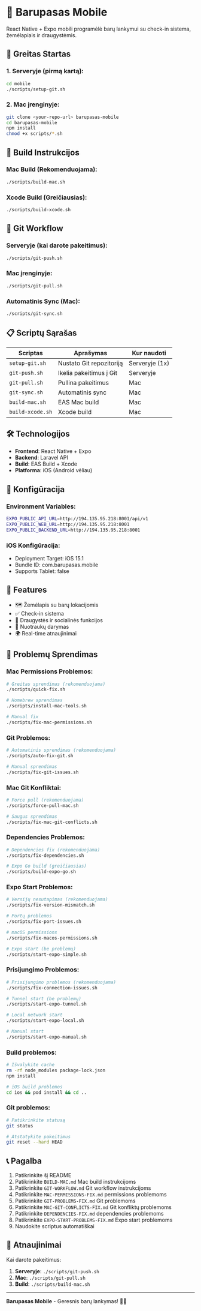 # 🍺 Barupasas Mobile

React Native + Expo mobili programėlė barų lankymui su check-in sistema, žemėlapiais ir draugystėmis.

## 🚀 Greitas Startas

### 1. Serveryje (pirmą kartą):
```bash
cd mobile
./scripts/setup-git.sh
```

### 2. Mac įrenginyje:
```bash
git clone <your-repo-url> barupasas-mobile
cd barupasas-mobile
npm install
chmod +x scripts/*.sh
```

## 📱 Build Instrukcijos

### Mac Build (Rekomenduojama):
```bash
./scripts/build-mac.sh
```

### Xcode Build (Greičiausias):
```bash
./scripts/build-xcode.sh
```

## 🔄 Git Workflow

### Serveryje (kai darote pakeitimus):
```bash
./scripts/git-push.sh
```

### Mac įrenginyje:
```bash
./scripts/git-pull.sh
```

### Automatinis Sync (Mac):
```bash
./scripts/git-sync.sh
```

## 📋 Scriptų Sąrašas

| Scriptas | Aprašymas | Kur naudoti |
|----------|-----------|-------------|
| `setup-git.sh` | Nustato Git repozitoriją | Serveryje (1x) |
| `git-push.sh` | Ikelia pakeitimus į Git | Serveryje |
| `git-pull.sh` | Pullina pakeitimus | Mac |
| `git-sync.sh` | Automatinis sync | Mac |
| `build-mac.sh` | EAS Mac build | Mac |
| `build-xcode.sh` | Xcode build | Mac |

## 🛠️ Technologijos

- **Frontend**: React Native + Expo
- **Backend**: Laravel API
- **Build**: EAS Build + Xcode
- **Platforma**: iOS (Android vėliau)

## 🔧 Konfigūracija

### Environment Variables:
```bash
EXPO_PUBLIC_API_URL=http://194.135.95.218:8001/api/v1
EXPO_PUBLIC_WEB_URL=http://194.135.95.218:8001
EXPO_PUBLIC_BACKEND_URL=http://194.135.95.218:8001
```

### iOS Konfigūracija:
- Deployment Target: iOS 15.1
- Bundle ID: com.barupasas.mobile
- Supports Tablet: false

## 📱 Features

- 🗺️ Žemėlapis su barų lokacijomis
- ✅ Check-in sistema
- 👥 Draugystės ir socialinės funkcijos
- 📸 Nuotraukų darymas
- 🌍 Real-time atnaujinimai

## 🚨 Problemų Sprendimas

### Mac Permissions Problemos:
```bash
# Greitas sprendimas (rekomenduojama)
./scripts/quick-fix.sh

# Homebrew sprendimas
./scripts/install-mac-tools.sh

# Manual fix
./scripts/fix-mac-permissions.sh
```

### Git Problemos:
```bash
# Automatinis sprendimas (rekomenduojama)
./scripts/auto-fix-git.sh

# Manual sprendimas
./scripts/fix-git-issues.sh
```

### Mac Git Konfliktai:
```bash
# Force pull (rekomenduojama)
./scripts/force-pull-mac.sh

# Saugus sprendimas
./scripts/fix-mac-git-conflicts.sh
```

### Dependencies Problemos:
```bash
# Dependencies fix (rekomenduojama)
./scripts/fix-dependencies.sh

# Expo Go build (greičiausias)
./scripts/build-expo-go.sh
```

### Expo Start Problemos:
```bash
# Versijų nesutapimas (rekomenduojama)
./scripts/fix-version-mismatch.sh

# Portų problemos
./scripts/fix-port-issues.sh

# macOS permissions
./scripts/fix-macos-permissions.sh

# Expo start (be problemų)
./scripts/start-expo-simple.sh
```

### Prisijungimo Problemos:
```bash
# Prisijungimo problemos (rekomenduojama)
./scripts/fix-connection-issues.sh

# Tunnel start (be problemų)
./scripts/start-expo-tunnel.sh

# Local network start
./scripts/start-expo-local.sh

# Manual start
./scripts/start-expo-manual.sh
```

### Build problemos:
```bash
# Išvalykite cache
rm -rf node_modules package-lock.json
npm install

# iOS build problemos
cd ios && pod install && cd ..
```

### Git problemos:
```bash
# Patikrinkite statusą
git status

# Atstatykite pakeitimus
git reset --hard HEAD
```

## 📞 Pagalba

1. Patikrinkite šį README
2. Patikrinkite `BUILD-MAC.md` Mac build instrukcijoms
3. Patikrinkite `GIT-WORKFLOW.md` Git workflow instrukcijoms
4. Patikrinkite `MAC-PERMISSIONS-FIX.md` permissions problemoms
5. Patikrinkite `GIT-PROBLEMS-FIX.md` Git problemoms
6. Patikrinkite `MAC-GIT-CONFLICTS-FIX.md` Git konfliktų problemoms
7. Patikrinkite `DEPENDENCIES-FIX.md` dependencies problemoms
8. Patikrinkite `EXPO-START-PROBLEMS-FIX.md` Expo start problemoms
9. Naudokite scriptus automatiškai

## 🔄 Atnaujinimai

Kai darote pakeitimus:
1. **Serveryje**: `./scripts/git-push.sh`
2. **Mac**: `./scripts/git-pull.sh`
3. **Build**: `./scripts/build-mac.sh`

---

**Barupasas Mobile** - Geresnis barų lankymas! 🍺✨
